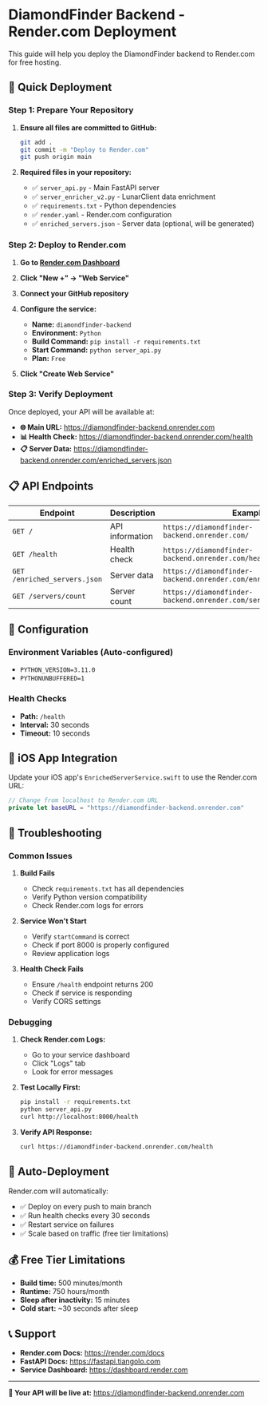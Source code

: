 # DiamondFinder Backend - Render.com Deployment

This guide will help you deploy the DiamondFinder backend to Render.com for free hosting.

## 🚀 Quick Deployment

### Step 1: Prepare Your Repository

1. **Ensure all files are committed to GitHub:**
   ```bash
   git add .
   git commit -m "Deploy to Render.com"
   git push origin main
   ```

2. **Required files in your repository:**
   - ✅ `server_api.py` - Main FastAPI server
   - ✅ `server_enricher_v2.py` - LunarClient data enrichment
   - ✅ `requirements.txt` - Python dependencies
   - ✅ `render.yaml` - Render.com configuration
   - ✅ `enriched_servers.json` - Server data (optional, will be generated)

### Step 2: Deploy to Render.com

1. **Go to [Render.com Dashboard](https://dashboard.render.com)**
2. **Click "New +" → "Web Service"**
3. **Connect your GitHub repository**
4. **Configure the service:**
   - **Name:** `diamondfinder-backend`
   - **Environment:** `Python`
   - **Build Command:** `pip install -r requirements.txt`
   - **Start Command:** `python server_api.py`
   - **Plan:** `Free`

5. **Click "Create Web Service"**

### Step 3: Verify Deployment

Once deployed, your API will be available at:
- **🌐 Main URL:** https://diamondfinder-backend.onrender.com
- **📊 Health Check:** https://diamondfinder-backend.onrender.com/health
- **📋 Server Data:** https://diamondfinder-backend.onrender.com/enriched_servers.json

## 📋 API Endpoints

| Endpoint | Description | Example |
|----------|-------------|---------|
| `GET /` | API information | `https://diamondfinder-backend.onrender.com/` |
| `GET /health` | Health check | `https://diamondfinder-backend.onrender.com/health` |
| `GET /enriched_servers.json` | Server data | `https://diamondfinder-backend.onrender.com/enriched_servers.json` |
| `GET /servers/count` | Server count | `https://diamondfinder-backend.onrender.com/servers/count` |

## 🔧 Configuration

### Environment Variables (Auto-configured)
- `PYTHON_VERSION=3.11.0`
- `PYTHONUNBUFFERED=1`

### Health Checks
- **Path:** `/health`
- **Interval:** 30 seconds
- **Timeout:** 10 seconds

## 📱 iOS App Integration

Update your iOS app's `EnrichedServerService.swift` to use the Render.com URL:

```swift
// Change from localhost to Render.com URL
private let baseURL = "https://diamondfinder-backend.onrender.com"
```

## 🚨 Troubleshooting

### Common Issues

1. **Build Fails**
   - Check `requirements.txt` has all dependencies
   - Verify Python version compatibility
   - Check Render.com logs for errors

2. **Service Won't Start**
   - Verify `startCommand` is correct
   - Check if port 8000 is properly configured
   - Review application logs

3. **Health Check Fails**
   - Ensure `/health` endpoint returns 200
   - Check if service is responding
   - Verify CORS settings

### Debugging

1. **Check Render.com Logs:**
   - Go to your service dashboard
   - Click "Logs" tab
   - Look for error messages

2. **Test Locally First:**
   ```bash
   pip install -r requirements.txt
   python server_api.py
   curl http://localhost:8000/health
   ```

3. **Verify API Response:**
   ```bash
   curl https://diamondfinder-backend.onrender.com/health
   ```

## 🔄 Auto-Deployment

Render.com will automatically:
- ✅ Deploy on every push to main branch
- ✅ Run health checks every 30 seconds
- ✅ Restart service on failures
- ✅ Scale based on traffic (free tier limitations)

## 💰 Free Tier Limitations

- **Build time:** 500 minutes/month
- **Runtime:** 750 hours/month
- **Sleep after inactivity:** 15 minutes
- **Cold start:** ~30 seconds after sleep

## 📞 Support

- **Render.com Docs:** https://render.com/docs
- **FastAPI Docs:** https://fastapi.tiangolo.com
- **Service Dashboard:** https://dashboard.render.com

---

**🎯 Your API will be live at:** https://diamondfinder-backend.onrender.com 